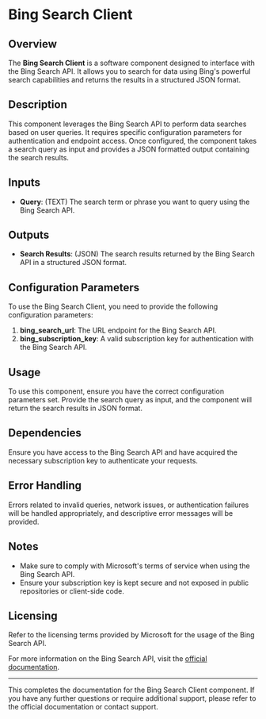 # Bing Search Client

## Overview
The **Bing Search Client** is a software component designed to interface with the Bing Search API. It allows you to search for data using Bing's powerful search capabilities and returns the results in a structured JSON format.

## Description
This component leverages the Bing Search API to perform data searches based on user queries. It requires specific configuration parameters for authentication and endpoint access. Once configured, the component takes a search query as input and provides a JSON formatted output containing the search results.

## Inputs
- **Query**: (TEXT) The search term or phrase you want to query using the Bing Search API.

## Outputs
- **Search Results**: (JSON) The search results returned by the Bing Search API in a structured JSON format.

## Configuration Parameters
To use the Bing Search Client, you need to provide the following configuration parameters:
1. **bing_search_url**: The URL endpoint for the Bing Search API.
2. **bing_subscription_key**: A valid subscription key for authentication with the Bing Search API.

## Usage
To use this component, ensure you have the correct configuration parameters set. Provide the search query as input, and the component will return the search results in JSON format.

## Dependencies
Ensure you have access to the Bing Search API and have acquired the necessary subscription key to authenticate your requests.

## Error Handling
Errors related to invalid queries, network issues, or authentication failures will be handled appropriately, and descriptive error messages will be provided.

## Notes
- Make sure to comply with Microsoft's terms of service when using the Bing Search API.
- Ensure your subscription key is kept secure and not exposed in public repositories or client-side code.

## Licensing
Refer to the licensing terms provided by Microsoft for the usage of the Bing Search API.

For more information on the Bing Search API, visit the [official documentation](https://www.microsoft.com/en-us/bing/apis/bing-search-api-v7).

---

This completes the documentation for the Bing Search Client component. If you have any further questions or require additional support, please refer to the official documentation or contact support.